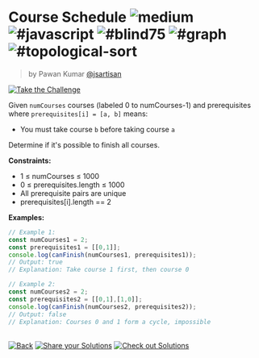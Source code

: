 <!--info-header-start--><h1>Course Schedule <img src="https://img.shields.io/badge/-medium-d9901a" alt="medium"/> <img src="https://img.shields.io/badge/-%23javascript-999" alt="#javascript"/> <img src="https://img.shields.io/badge/-%23blind75-999" alt="#blind75"/> <img src="https://img.shields.io/badge/-%23graph-999" alt="#graph"/> <img src="https://img.shields.io/badge/-%23topological--sort-999" alt="#topological-sort"/></h1><blockquote><p>by Pawan Kumar <a href="https://github.com/jsartisan" target="_blank">@jsartisan</a></p></blockquote><p><a href="https://frontend-challenges.com/challenges/275-course-schedule" target="_blank"><img src="https://img.shields.io/badge/-Take%20the%20Challenge-0d99ff?logo=javascript&logoColor=white" alt="Take the Challenge"/></a> </p><!--info-header-end-->

Given `numCourses` courses (labeled 0 to numCourses-1) and prerequisites where `prerequisites[i] = [a, b]` means:
- You must take course `b` before taking course `a`

Determine if it's possible to finish all courses.

**Constraints:**
- 1 ≤ numCourses ≤ 1000
- 0 ≤ prerequisites.length ≤ 1000
- All prerequisite pairs are unique
- prerequisites[i].length == 2

**Examples:**
```typescript
// Example 1:
const numCourses1 = 2;
const prerequisites1 = [[0,1]];
console.log(canFinish(numCourses1, prerequisites1));
// Output: true
// Explanation: Take course 1 first, then course 0

// Example 2:
const numCourses2 = 2;
const prerequisites2 = [[0,1],[1,0]];
console.log(canFinish(numCourses2, prerequisites2));
// Output: false
// Explanation: Courses 0 and 1 form a cycle, impossible
```


<!--info-footer-start--><br><a href="../../README.md" target="_blank"><img src="https://img.shields.io/badge/-Back-grey" alt="Back"/></a> <a href="https://github.com/jsartisan/frontend-challenges/issues/new?template=answer.md&labels=answer,275,undefined&title=275%20-%20Course%20Schedule%20-%20undefined&body=" target="_blank"><img src="https://img.shields.io/badge/-Share%20your%20Solutions-teal" alt="Share your Solutions"/></a> <a href="https://github.com/jsartisan/frontend-challenges/issues?q=label%3A275+label%3Aanswer+sort%3Areactions-%2B1-desc" target="_blank"><img src="https://img.shields.io/badge/-Check%20out%20Solutions-de5a77?logo=awesome-lists&logoColor=white" alt="Check out Solutions"/></a> <!--info-footer-end-->